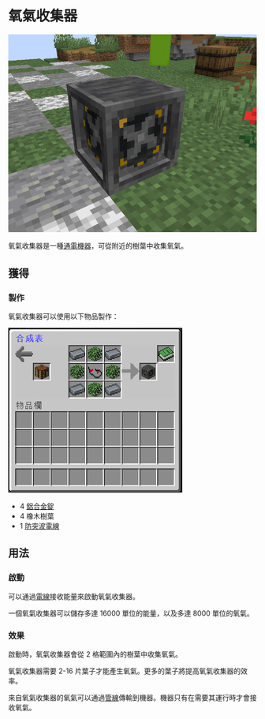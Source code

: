 # 氧氣收集器

![](<../.gitbook/assets/image (20).png>)

氧氣收集器是一種[通電機器](../space/energy-systems.md)，可從附近的樹葉中收集氧氣。

## 獲得

### 製作

氧氣收集器可以使用以下物品製作：

![](<../.gitbook/assets/image (19).png>)

* 4 [鋁合金錠](aluminium-alloy-ingot.md)
* 4 橡木樹葉
* 1 [防突波電線](surge-proof-wire.md)

## 用法

### 啟動

可以通過[電線](wire.md)接收能量來啟動氧氣收集器。

一個氧氣收集器可以儲存多達 16000 單位的能量，以及多達 8000 單位的氧氣。

### 效果

啟動時，氧氣收集器會從 2 格範圍內的樹葉中收集氧氣。

氧氣收集器需要 2-16 片葉子才能產生氧氣。更多的葉子將提高氧氣收集器的效率。

來自氧氣收集器的氧氣可以通過[管線](pipe.md)傳輸到機器。機器只有在需要其運行時才會接收氧氣。
